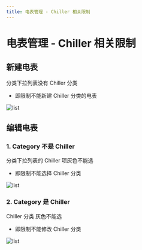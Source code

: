 ```yaml
---
title: 电表管理 - Chiller 相关限制
---
```


# 电表管理 - Chiller 相关限制

## 新建电表
分类下拉列表没有 Chiller 分类
- 即限制不能新建 Chiller 分类的电表

<img :src="$withBase('/img/c12-01.png')" alt="list">

## 编辑电表
### 1. Category 不是 Chiller
分类下拉列表的 Chiller 项灰色不能选
- 即限制不能选择 Chiller 分类

<img :src="$withBase('/img/c12-02.png')" alt="list">

### 2. Category 是 Chiller
Chiller 分类 灰色不能选
- 即限制不能修改 Chiller 分类

<img :src="$withBase('/img/c12-03.png')" alt="list">
